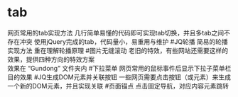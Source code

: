 # tab
网页常用的tab实现方法
几行简单易懂的代码即可实现tab切换，并且多tab之间不存在冲突
使用jQuery完成的tab，代码量小，易重用与维护
#JQ轮播
简易的轮播实现方法
重在理解轮播原理
#图片无缝滚动
老旧的特效，有些网站还需要这样的效果，提供四种方向的特效方案  
效果在 “Gundong” 文件夹内
#下拉菜单
网页常用的鼠标事件后显示下拉子菜单栏目的效果
#JQ生成DOM元素并关联按钮
一些网页需要点击按钮（或元素）来生成一个新的DOM元素，并且实现关联
#页面锚点
点击固定导航，对应内容元素跳转

